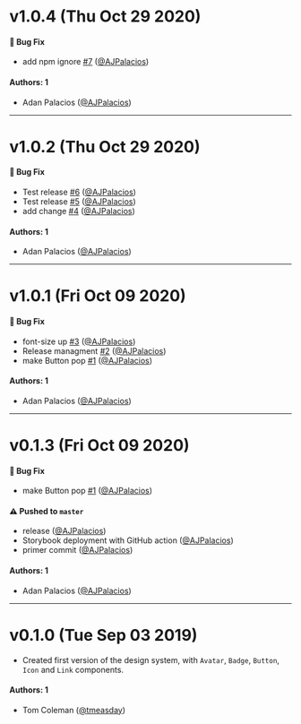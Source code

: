 # v1.0.4 (Thu Oct 29 2020)

#### 🐛 Bug Fix

- add npm ignore [#7](https://github.com/AJPalacios/learnstorybook-design-system/pull/7) ([@AJPalacios](https://github.com/AJPalacios))

#### Authors: 1

- Adan Palacios  ([@AJPalacios](https://github.com/AJPalacios))

---

# v1.0.2 (Thu Oct 29 2020)

#### 🐛 Bug Fix

- Test release [#6](https://github.com/AJPalacios/learnstorybook-design-system/pull/6) ([@AJPalacios](https://github.com/AJPalacios))
- Test release [#5](https://github.com/AJPalacios/learnstorybook-design-system/pull/5) ([@AJPalacios](https://github.com/AJPalacios))
- add change [#4](https://github.com/AJPalacios/learnstorybook-design-system/pull/4) ([@AJPalacios](https://github.com/AJPalacios))

#### Authors: 1

- Adan Palacios  ([@AJPalacios](https://github.com/AJPalacios))

---

# v1.0.1 (Fri Oct 09 2020)

#### 🐛 Bug Fix

- font-size up [#3](https://github.com/AJPalacios/learnstorybook-design-system/pull/3) ([@AJPalacios](https://github.com/AJPalacios))
- Release managment [#2](https://github.com/AJPalacios/learnstorybook-design-system/pull/2) ([@AJPalacios](https://github.com/AJPalacios))
- make Button pop [#1](https://github.com/AJPalacios/learnstorybook-design-system/pull/1) ([@AJPalacios](https://github.com/AJPalacios))

#### Authors: 1

- Adan Palacios  ([@AJPalacios](https://github.com/AJPalacios))

---

# v0.1.3 (Fri Oct 09 2020)

#### 🐛 Bug Fix

- make Button pop [#1](https://github.com/AJPalacios/learnstorybook-design-system/pull/1) ([@AJPalacios](https://github.com/AJPalacios))

#### ⚠️ Pushed to `master`

- release ([@AJPalacios](https://github.com/AJPalacios))
- Storybook deployment with GitHub action ([@AJPalacios](https://github.com/AJPalacios))
- primer commit ([@AJPalacios](https://github.com/AJPalacios))

#### Authors: 1

- Adan Palacios  ([@AJPalacios](https://github.com/AJPalacios))

---

# v0.1.0 (Tue Sep 03 2019)

- Created first version of the design system, with `Avatar`, `Badge`, `Button`, `Icon` and `Link` components.

#### Authors: 1

- Tom Coleman ([@tmeasday](https://github.com/tmeasday))